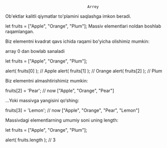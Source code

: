                                         Arrey


Ob'ektlar kalitli qiymatlar to'plamini saqlashga imkon beradi.

let fruits = ["Apple", "Orange", "Plum"];
Massiv elementlari noldan boshlab raqamlangan.

Biz elementni kvadrat qavs ichida raqami bo'yicha olishimiz mumkin:

array 0 dan bowlab sanaladi

let fruits = ["Apple", "Orange", "Plum"];

alert( fruits[0] ); // Apple
alert( fruits[1] ); // Orange
alert( fruits[2] ); // Plum



Biz elementni almashtirishimiz mumkin:

fruits[2] = 'Pear'; // now ["Apple", "Orange", "Pear"]



…Yoki massivga yangisini qo‘shing:

fruits[3] = 'Lemon'; // now ["Apple", "Orange", "Pear", "Lemon"]




Massivdagi elementlarning umumiy soni uning length:

let fruits = ["Apple", "Orange", "Plum"];

alert( fruits.length ); // 3
